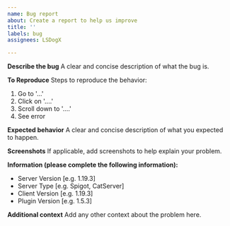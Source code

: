 ```yaml
---
name: Bug report
about: Create a report to help us improve
title: ''
labels: bug
assignees: LSDogX

---
```


**Describe the bug**
A clear and concise description of what the bug is.

**To Reproduce**
Steps to reproduce the behavior:
1. Go to '...'
2. Click on '....'
3. Scroll down to '....'
4. See error

**Expected behavior**
A clear and concise description of what you expected to happen.

**Screenshots**
If applicable, add screenshots to help explain your problem.

**Information (please complete the following information):**
 - Server Version [e.g. 1.19.3]
 - Server Type [e.g. Spigot, CatServer]
 - Client Version [e.g. 1.19.3]
 - Plugin Version [e.g. 1.5.3]

**Additional context**
Add any other context about the problem here.
